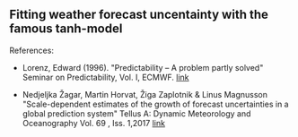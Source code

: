 ## Fitting weather forecast uncentainty with the famous tanh-model 


References:
* Lorenz, Edward (1996). "Predictability – A problem partly solved" Seminar on Predictability, Vol. I, ECMWF. [link]( https://www.ecmwf.int/en/elibrary/10829-predictability-problem-partly-solved)

* Nedjeljka Žagar, Martin Horvat, Žiga Zaplotnik & Linus Magnusson "Scale-dependent estimates of the growth of forecast uncertainties in a global prediction system" Tellus A: Dynamic Meteorology and Oceanography Vol. 69 , Iss. 1,2017 [link]( http://www.tandfonline.com/doi/abs/10.1080/16000870.2017.1287492)
